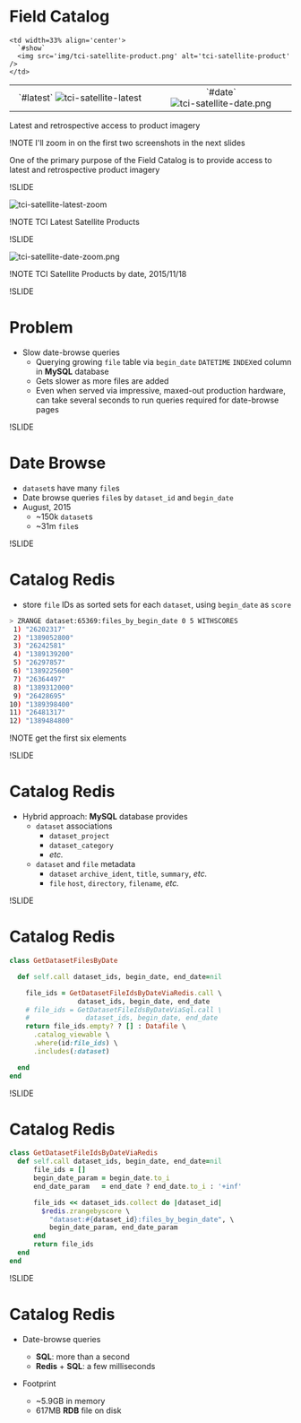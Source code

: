 # Field Catalog

<table>
  <tr>
        <td width=33% align='center'>
      `#latest`
      <img src='img/tci-satellite-latest.png' alt='tci-satellite-latest'/>
    </td>
    <td width=33% align='center'>
      `#date`
      <img src='img/tci-satellite-date.png' alt='tci-satellite-date.png' />
    </td>

    <td width=33% align='center'>
      `#show`
      <img src='img/tci-satellite-product.png' alt='tci-satellite-product' />
    </td>
  </tr>
</table>

Latest and retrospective access to product imagery

!NOTE
I'll zoom in on the first two screenshots in the next slides

One of the primary purpose of the Field Catalog is to provide access to latest and retrospective product imagery


!SLIDE

<img src='img/tci-satellite-latest-zoom.png' alt='tci-satellite-latest-zoom'/>

!NOTE
TCI Latest Satellite Products

!SLIDE

<img src='img/tci-satellite-date-zoom.png' alt='tci-satellite-date-zoom.png' />

!NOTE
TCI Satellite Products by date, 2015/11/18

!SLIDE

# Problem

- Slow date-browse queries
  - Querying growing `file` table via `begin_date` `DATETIME` `INDEX`ed column in **MySQL** database
  - Gets slower as more files are added
  - Even when served via impressive, maxed-out production hardware, can take several seconds to run queries required for date-browse pages

!SLIDE

# Date Browse

- `dataset`s have many `file`s
- Date browse queries `file`s by `dataset_id` and `begin_date`
- August, 2015
  - ~150k `dataset`s
  - ~31m `file`s

!SLIDE

# Catalog Redis

- store `file` IDs as sorted sets for each `dataset`, using `begin_date` as `score`

```sh
> ZRANGE dataset:65369:files_by_begin_date 0 5 WITHSCORES
 1) "26202317"
 2) "1389052800"
 3) "26242581"
 4) "1389139200"
 5) "26297857"
 6) "1389225600"
 7) "26364497"
 8) "1389312000"
 9) "26428695"
10) "1389398400"
11) "26481317"
12) "1389484800"
```

!NOTE
get the first six elements

!SLIDE

# Catalog Redis

- Hybrid approach: **MySQL** database provides
  - `dataset` associations
    - `dataset_project`
    - `dataset_category`
    - *etc.*
  - `dataset` and `file` metadata
    - `dataset` `archive_ident`, `title`, `summary`, *etc.*
    - `file` `host`, `directory`, `filename`, *etc.*

!SLIDE

# Catalog Redis

```ruby
class GetDatasetFilesByDate

  def self.call dataset_ids, begin_date, end_date=nil

    file_ids = GetDatasetFileIdsByDateViaRedis.call \
                 dataset_ids, begin_date, end_date
    # file_ids = GetDatasetFileIdsByDateViaSql.call \
    #              dataset_ids, begin_date, end_date
    return file_ids.empty? ? [] : Datafile \
      .catalog_viewable \
      .where(id:file_ids) \
      .includes(:dataset)

  end
end
```


!SLIDE

# Catalog Redis

```ruby
class GetDatasetFileIdsByDateViaRedis
  def self.call dataset_ids, begin_date, end_date=nil
      file_ids = []
      begin_date_param = begin_date.to_i
      end_date_param   = end_date ? end_date.to_i : '+inf'

      file_ids << dataset_ids.collect do |dataset_id|
        $redis.zrangebyscore \
          "dataset:#{dataset_id}:files_by_begin_date", \
          begin_date_param, end_date_param
      end
      return file_ids
  end
end
```


!SLIDE

# Catalog Redis

- Date-browse queries
  - **SQL**: more than a second
  - **Redis** + **SQL**: a few milliseconds

- Footprint
  - ~5.9GB in memory
  - 617MB **RDB** file on disk


